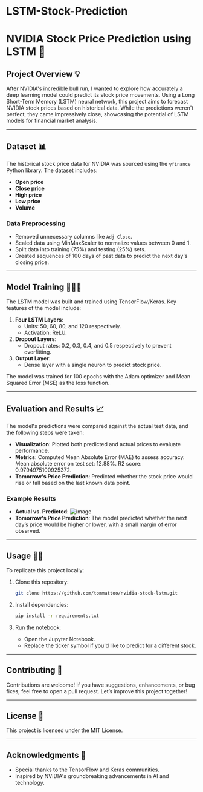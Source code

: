 # LSTM-Stock-Prediction
# NVIDIA Stock Price Prediction using LSTM 💸

## Project Overview 💡
After NVIDIA's incredible bull run, I wanted to explore how accurately a deep learning model could predict its stock price movements. Using a Long Short-Term Memory (LSTM) neural network, this project aims to forecast NVIDIA stock prices based on historical data. While the predictions weren't perfect, they came impressively close, showcasing the potential of LSTM models for financial market analysis.

---

## Dataset 📊
The historical stock price data for NVIDIA was sourced using the `yfinance` Python library. The dataset includes:
- **Open price**
- **Close price**
- **High price**
- **Low price**
- **Volume**

### Data Preprocessing
- Removed unnecessary columns like `Adj Close`.
- Scaled data using MinMaxScaler to normalize values between 0 and 1.
- Split data into training (75%) and testing (25%) sets.
- Created sequences of 100 days of past data to predict the next day's closing price.

---

## Model Training 🧑🏻‍💻
The LSTM model was built and trained using TensorFlow/Keras. Key features of the model include:
1. **Four LSTM Layers**:
   - Units: 50, 60, 80, and 120 respectively.
   - Activation: ReLU.
2. **Dropout Layers**:
   - Dropout rates: 0.2, 0.3, 0.4, and 0.5 respectively to prevent overfitting.
3. **Output Layer**:
   - Dense layer with a single neuron to predict stock price.

The model was trained for 100 epochs with the Adam optimizer and Mean Squared Error (MSE) as the loss function.

---

## Evaluation and Results 📈
The model's predictions were compared against the actual test data, and the following steps were taken:
- **Visualization**: Plotted both predicted and actual prices to evaluate performance.
- **Metrics**: Computed Mean Absolute Error (MAE) to assess accuracy. Mean absolute error on test set: 12.88%. R2 score: 0.9794975100925372.
- **Tomorrow's Price Prediction**: Predicted whether the stock price would rise or fall based on the last known data point.

### Example Results
- **Actual vs. Predicted**:
  ![image](https://github.com/user-attachments/assets/475dc736-821f-4ebf-ac61-988ce962ee75)
- **Tomorrow's Price Prediction**:
  The model predicted whether the next day’s price would be higher or lower, with a small margin of error observed.

---

## Usage 💪🏻
To replicate this project locally:

1. Clone this repository:
   ```bash
   git clone https://github.com/tommattoo/nvidia-stock-lstm.git
   ```

2. Install dependencies:
   ```bash
   pip install -r requirements.txt
   ```

3. Run the notebook:
   - Open the Jupyter Notebook.
   - Replace the ticker symbol if you'd like to predict for a different stock.

---

## Contributing 🤝
Contributions are welcome! If you have suggestions, enhancements, or bug fixes, feel free to open a pull request. Let’s improve this project together!

---

## License 🔐
This project is licensed under the MIT License.

---

## Acknowledgments 🙌
- Special thanks to the TensorFlow and Keras communities.
- Inspired by NVIDIA's groundbreaking advancements in AI and technology.

